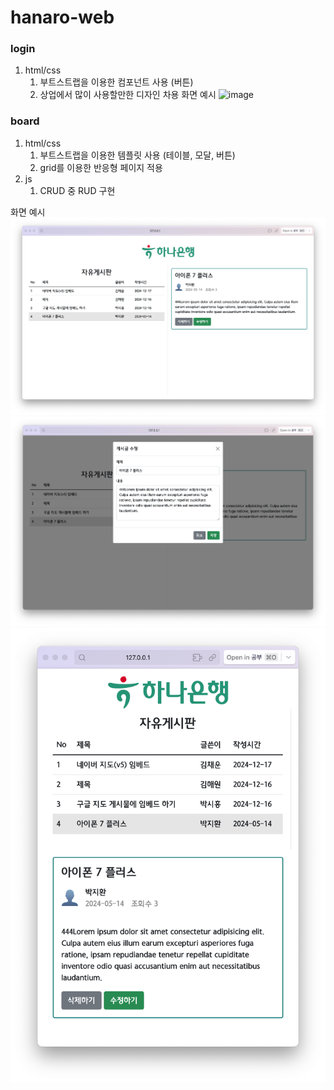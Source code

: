 # hanaro-web
### login
1. html/css
   1. 부트스트랩을 이용한 컴포넌트 사용 (버튼)
   2. 상업에서 많이 사용할만한 디자인 차용
화면 예시
![image](https://github.com/user-attachments/assets/46f66a21-6f09-4566-adcc-493de0219523)

### board

1. html/css
   1. 부트스트랩을 이용한 템플릿 사용 (테이블, 모달, 버튼)
   2. grid를 이용한 반응형 페이지 적용
2. js
   1. CRUD 중 RUD 구현

화면 예시
![board](board.png)
![board-edit](board-edit.png)
![board-mobile](board-mobile.png)

